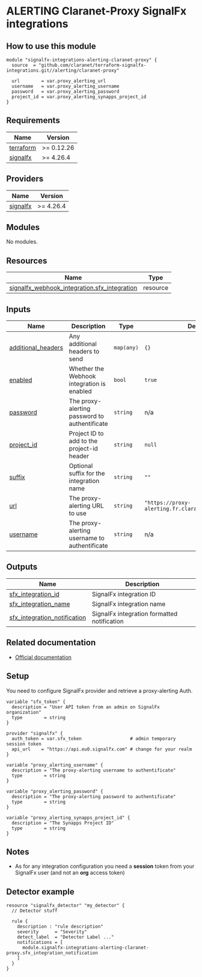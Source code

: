 # ALERTING Claranet-Proxy SignalFx integrations

## How to use this module

```hcl
module "signalfx-integrations-alerting-claranet-proxy" {
  source  = "github.com/claranet/terraform-signalfx-integrations.git//alerting/claranet-proxy"

  url        = var.proxy_alerting_url
  username   = var.proxy_alerting_username
  password   = var.proxy_alerting_password
  project_id = var.proxy_alerting_synapps_project_id
}

```

<!-- BEGIN_TF_DOCS -->
## Requirements

| Name | Version |
|------|---------|
| <a name="requirement_terraform"></a> [terraform](#requirement\_terraform) | >= 0.12.26 |
| <a name="requirement_signalfx"></a> [signalfx](#requirement\_signalfx) | >= 4.26.4 |

## Providers

| Name | Version |
|------|---------|
| <a name="provider_signalfx"></a> [signalfx](#provider\_signalfx) | >= 4.26.4 |

## Modules

No modules.

## Resources

| Name | Type |
|------|------|
| [signalfx_webhook_integration.sfx_integration](https://registry.terraform.io/providers/splunk-terraform/signalfx/latest/docs/resources/webhook_integration) | resource |

## Inputs

| Name | Description | Type | Default | Required |
|------|-------------|------|---------|:--------:|
| <a name="input_additional_headers"></a> [additional\_headers](#input\_additional\_headers) | Any additional headers to send | `map(any)` | `{}` | no |
| <a name="input_enabled"></a> [enabled](#input\_enabled) | Whether the Webhook integration is enabled | `bool` | `true` | no |
| <a name="input_password"></a> [password](#input\_password) | The proxy-alerting password to authentificate | `string` | n/a | yes |
| <a name="input_project_id"></a> [project\_id](#input\_project\_id) | Project ID to add to the project-id header | `string` | `null` | no |
| <a name="input_suffix"></a> [suffix](#input\_suffix) | Optional suffix for the integration name | `string` | `""` | no |
| <a name="input_url"></a> [url](#input\_url) | The proxy-alerting URL to use | `string` | `"https://proxy-alerting.fr.clara.net/api/signalfx"` | no |
| <a name="input_username"></a> [username](#input\_username) | The proxy-alerting username to authentificate | `string` | n/a | yes |

## Outputs

| Name | Description |
|------|-------------|
| <a name="output_sfx_integration_id"></a> [sfx\_integration\_id](#output\_sfx\_integration\_id) | SignalFx integration ID |
| <a name="output_sfx_integration_name"></a> [sfx\_integration\_name](#output\_sfx\_integration\_name) | SignalFx integration name |
| <a name="output_sfx_integration_notification"></a> [sfx\_integration\_notification](#output\_sfx\_integration\_notification) | SignalFx integration formatted notification |
<!-- END_TF_DOCS -->

## Related documentation

* [Official documentation](https://docs.signalfx.com/en/latest/admin-guide/integrate-notifications.html#send-notifications-via-a-webhook-url)

## Setup

You need to configure SignalFx provider and retrieve a proxy-alerting Auth.

```
variable "sfx_token" {
  description = "User API token from an admin on SignalFx organization"
  type        = string
}

provider "signalfx" {
  auth_token = var.sfx_token                  # admin temporary session token
  api_url    = "https://api.eu0.signalfx.com" # change for your realm
}

variable "proxy_alerting_username" {
  description = "The proxy-alerting username to authentificate"
  type        = string
}

variable "proxy_alerting_password" {
  description = "The proxy-alerting password to authentificate"
  type        = string
}

variable "proxy_alerting_synapps_project_id" {
  description = "The Synapps Project ID"
  type        = string
}

```

## Notes

* As for any integration configuration you need a **session** token from your SignalFx user (and not an **org** access token)

## Detector example

```
resource "signalfx_detector" "my_detector" {
  // Detector stuff

  rule {
    description : "rule description"
    severity      = "Severity"
    detect_label  = "Detector Label ..."
    notifications = [
      module.signalfx-integrations-alerting-claranet-proxy.sfx_integration_notification
    ]
  }
}
```
